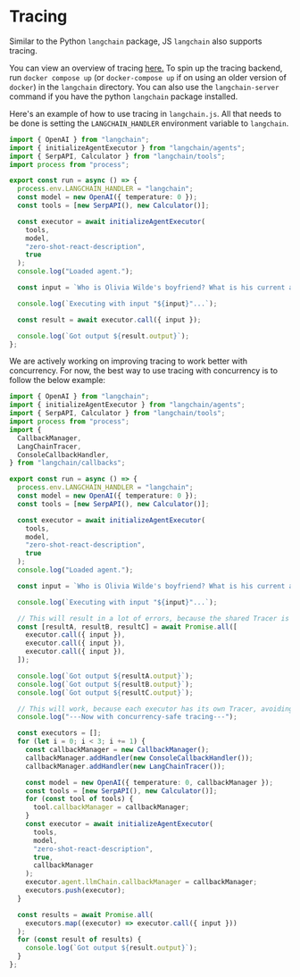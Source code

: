 # Tracing

Similar to the Python `langchain` package, JS `langchain` also supports tracing.

You can view an overview of tracing [here.](https://langchain.readthedocs.io/en/latest/tracing.html)
To spin up the tracing backend, run `docker compose up` (or `docker-compose up` if on using an older version of `docker`) in the `langchain` directory.
You can also use the `langchain-server` command if you have the python `langchain` package installed.

Here's an example of how to use tracing in `langchain.js`. All that needs to be done is setting the `LANGCHAIN_HANDLER` environment variable to `langchain`.

```typescript
import { OpenAI } from "langchain";
import { initializeAgentExecutor } from "langchain/agents";
import { SerpAPI, Calculator } from "langchain/tools";
import process from "process";

export const run = async () => {
  process.env.LANGCHAIN_HANDLER = "langchain";
  const model = new OpenAI({ temperature: 0 });
  const tools = [new SerpAPI(), new Calculator()];

  const executor = await initializeAgentExecutor(
    tools,
    model,
    "zero-shot-react-description",
    true
  );
  console.log("Loaded agent.");

  const input = `Who is Olivia Wilde's boyfriend? What is his current age raised to the 0.23 power?`;

  console.log(`Executing with input "${input}"...`);

  const result = await executor.call({ input });

  console.log(`Got output ${result.output}`);
};
```

We are actively working on improving tracing to work better with concurrency. For now, the best way to use tracing with concurrency is to follow the below example:

```typescript
import { OpenAI } from "langchain";
import { initializeAgentExecutor } from "langchain/agents";
import { SerpAPI, Calculator } from "langchain/tools";
import process from "process";
import {
  CallbackManager,
  LangChainTracer,
  ConsoleCallbackHandler,
} from "langchain/callbacks";

export const run = async () => {
  process.env.LANGCHAIN_HANDLER = "langchain";
  const model = new OpenAI({ temperature: 0 });
  const tools = [new SerpAPI(), new Calculator()];

  const executor = await initializeAgentExecutor(
    tools,
    model,
    "zero-shot-react-description",
    true
  );
  console.log("Loaded agent.");

  const input = `Who is Olivia Wilde's boyfriend? What is his current age raised to the 0.23 power?`;

  console.log(`Executing with input "${input}"...`);

  // This will result in a lot of errors, because the shared Tracer is not concurrency-safe.
  const [resultA, resultB, resultC] = await Promise.all([
    executor.call({ input }),
    executor.call({ input }),
    executor.call({ input }),
  ]);

  console.log(`Got output ${resultA.output}`);
  console.log(`Got output ${resultB.output}`);
  console.log(`Got output ${resultC.output}`);

  // This will work, because each executor has its own Tracer, avoiding concurrency issues.
  console.log("---Now with concurrency-safe tracing---");

  const executors = [];
  for (let i = 0; i < 3; i += 1) {
    const callbackManager = new CallbackManager();
    callbackManager.addHandler(new ConsoleCallbackHandler());
    callbackManager.addHandler(new LangChainTracer());

    const model = new OpenAI({ temperature: 0, callbackManager });
    const tools = [new SerpAPI(), new Calculator()];
    for (const tool of tools) {
      tool.callbackManager = callbackManager;
    }
    const executor = await initializeAgentExecutor(
      tools,
      model,
      "zero-shot-react-description",
      true,
      callbackManager
    );
    executor.agent.llmChain.callbackManager = callbackManager;
    executors.push(executor);
  }

  const results = await Promise.all(
    executors.map((executor) => executor.call({ input }))
  );
  for (const result of results) {
    console.log(`Got output ${result.output}`);
  }
};
```
